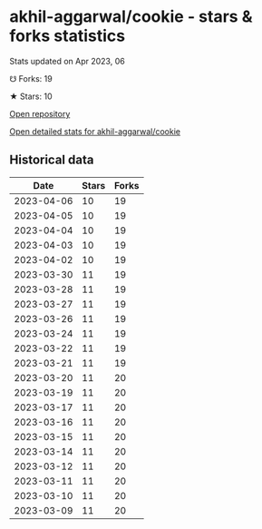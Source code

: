 # akhil-aggarwal/cookie - stars & forks statistics

Stats updated on Apr 2023, 06

☋ Forks: 19

★ Stars: 10

[Open repository](https://github.com/akhil-aggarwal/cookie)

[Open detailed stats for akhil-aggarwal/cookie](https://reviewgithub.com/rep/akhil-aggarwal/cookie)

## Historical data
| Date | Stars | Forks |
|------|-------|-------|
| 2023-04-06 | 10 | 19 | 
| 2023-04-05 | 10 | 19 | 
| 2023-04-04 | 10 | 19 | 
| 2023-04-03 | 10 | 19 | 
| 2023-04-02 | 10 | 19 | 
| 2023-03-30 | 11 | 19 | 
| 2023-03-28 | 11 | 19 | 
| 2023-03-27 | 11 | 19 | 
| 2023-03-26 | 11 | 19 | 
| 2023-03-24 | 11 | 19 | 
| 2023-03-22 | 11 | 19 | 
| 2023-03-21 | 11 | 19 | 
| 2023-03-20 | 11 | 20 | 
| 2023-03-19 | 11 | 20 | 
| 2023-03-17 | 11 | 20 | 
| 2023-03-16 | 11 | 20 | 
| 2023-03-15 | 11 | 20 | 
| 2023-03-14 | 11 | 20 | 
| 2023-03-12 | 11 | 20 | 
| 2023-03-11 | 11 | 20 | 
| 2023-03-10 | 11 | 20 | 
| 2023-03-09 | 11 | 20 | 

